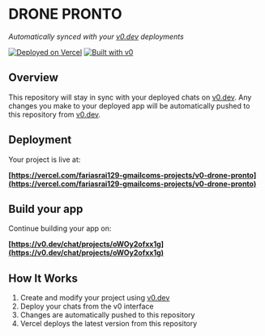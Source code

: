 # DRONE PRONTO

*Automatically synced with your [v0.dev](https://v0.dev) deployments*

[![Deployed on Vercel](https://img.shields.io/badge/Deployed%20on-Vercel-black?style=for-the-badge&logo=vercel)](https://vercel.com/fariasrai129-gmailcoms-projects/v0-drone-pronto)
[![Built with v0](https://img.shields.io/badge/Built%20with-v0.dev-black?style=for-the-badge)](https://v0.dev/chat/projects/oWOy2ofxx1g)

## Overview

This repository will stay in sync with your deployed chats on [v0.dev](https://v0.dev).
Any changes you make to your deployed app will be automatically pushed to this repository from [v0.dev](https://v0.dev).

## Deployment

Your project is live at:

**[https://vercel.com/fariasrai129-gmailcoms-projects/v0-drone-pronto](https://vercel.com/fariasrai129-gmailcoms-projects/v0-drone-pronto)**

## Build your app

Continue building your app on:

**[https://v0.dev/chat/projects/oWOy2ofxx1g](https://v0.dev/chat/projects/oWOy2ofxx1g)**

## How It Works

1. Create and modify your project using [v0.dev](https://v0.dev)
2. Deploy your chats from the v0 interface
3. Changes are automatically pushed to this repository
4. Vercel deploys the latest version from this repository